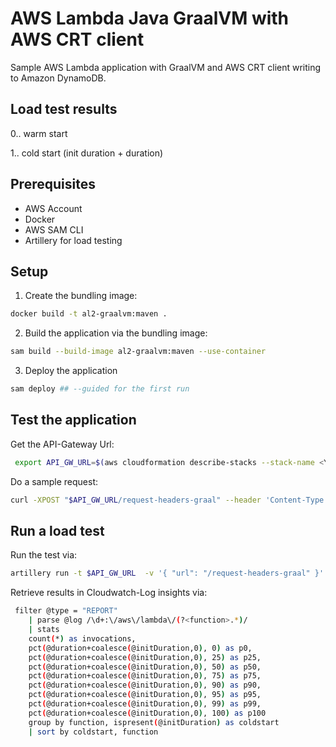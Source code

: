 # AWS Lambda Java GraalVM with AWS CRT client

Sample AWS Lambda application with GraalVM and AWS CRT client writing to Amazon DynamoDB.

## Load test results

0.. warm start

1.. cold start (init duration + duration)

## Prerequisites

- AWS Account
- Docker
- AWS SAM CLI
- Artillery for load testing

## Setup

1. Create the bundling image:

```bash
docker build -t al2-graalvm:maven .
```

2. Build the application via the bundling image:

```bash
sam build --build-image al2-graalvm:maven --use-container
```

3. Deploy the application

```bash
sam deploy ## --guided for the first run
```

## Test the application

Get the API-Gateway Url:

```bash
 export API_GW_URL=$(aws cloudformation describe-stacks --stack-name <YOUR-STACK_NAME> | jq -r '.Stacks[0].Outputs[] | select(.OutputKey == "RequestHeaderGraalApi").OutputValue')
```

Do a sample request:

```bash
curl -XPOST "$API_GW_URL/request-headers-graal" --header 'Content-Type: application/json'
```


## Run a load test

Run the test via:

```bash
artillery run -t $API_GW_URL  -v '{ "url": "/request-headers-graal" }' loadtest.yml
```

Retrieve results in Cloudwatch-Log insights via:

```bash
 filter @type = "REPORT"
    | parse @log /\d+:\/aws\/lambda\/(?<function>.*)/
    | stats
    count(*) as invocations,
    pct(@duration+coalesce(@initDuration,0), 0) as p0,
    pct(@duration+coalesce(@initDuration,0), 25) as p25,
    pct(@duration+coalesce(@initDuration,0), 50) as p50,
    pct(@duration+coalesce(@initDuration,0), 75) as p75,
    pct(@duration+coalesce(@initDuration,0), 90) as p90,
    pct(@duration+coalesce(@initDuration,0), 95) as p95,
    pct(@duration+coalesce(@initDuration,0), 99) as p99,
    pct(@duration+coalesce(@initDuration,0), 100) as p100
    group by function, ispresent(@initDuration) as coldstart
    | sort by coldstart, function
```